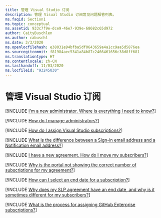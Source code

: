 ```yaml
---
title: 管理 Visual Studio 订阅
description: 管理 Visual Studio 订阅常见问题解答列表。
ms.faqid: Section1
ms.topic: conceptual
ms.assetid: 933c7f9e-dce9-46e7-939e-68682c65d972
author: CaityBuschlen
ms.author: cabuschl
ms.date: 3/3/2020
ms.openlocfilehash: e38031e94bfba5df0643659a4a1cc9aa5d5876ea
ms.sourcegitcommit: f81984aec5341a84b87c2466461656c38d8ff681
ms.translationtype: HT
ms.contentlocale: zh-CN
ms.lasthandoff: 11/03/2020
ms.locfileid: "93245030"
---
```

# <a name="managing-visual-studio-subscriptions"></a>管理 Visual Studio 订阅

[!INCLUDE [I'm a new administrator. Where is everything I need to know?](includes/new-admin.md)]

[!INCLUDE [How do I manage administrators?](includes/manage-admins.md)]

[!INCLUDE [How do I assign Visual Studio subscriptions?](includes/assign-subscriptions.md)]

[!INCLUDE [What is the difference between a Sign-in email address and a Notification email address?](includes/email-types.md)]

[!INCLUDE [I have a new agreement. How do I move my subscribers?](includes/new-agreement.md)]

[!INCLUDE [Why is the portal not showing the correct number of subscriptions for my agreement?](includes/incorrect-subscription-quantity.md)]

[!INCLUDE [How can I select an end date for a subscription?](includes/select-end-date.md)]

[!INCLUDE [Why does my SLP agreement have an end date, and why is it sometimes different for my subscribers?](includes/slp-end-dates.md)]

[!INCLUDE [What is the process for assigning GitHub Enterprise subscriptions?](includes/github-assign-process.md)]